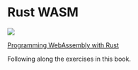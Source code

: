 # Rust WASM

![](https://imagery.pragprog.com/products/574/khrust.jpg?1538765162)

[Programming WebAssembly with Rust](https://pragprog.com/book/khrust/programming-webassembly-with-rust)

Following along the exercises in this book.
